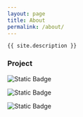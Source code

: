 ```yaml
---
layout: page
title: About
permalink: /about/
---
```


`{{ site.description }}`

### Project

![Static Badge](https://img.shields.io/badge/Backlog-2-red?style=for-the-badge)

![Static Badge](https://img.shields.io/badge/Doing-1-green?style=for-the-badge)

![Static Badge](https://img.shields.io/badge/Prioritized-1-blue?style=for-the-badge)
